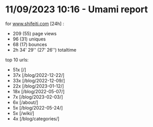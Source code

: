 # 11/09/2023 10:16 - Umami report
for www.shifeiti.com [24h] :

 - 209 (55) page views
 - 96 (31) uniques
 - 68 (17) bounces
 - 2h 34' 29'' (27' 26'') totaltime


top 10 urls:
 - 51x [/]
 - 37x [/blog/2022-12-22/]
 - 33x [/blog/2022-12-09/]
 - 22x [/blog/2023-01-12/]
 - 18x [/blog/2022-05-07/]
 - 7x [/blog/2023-02-03/]
 - 6x [/about/]
 - 5x [/blog/2022-05-24/]
 - 5x [/wiki/]
 - 4x [/blog/categories/]


